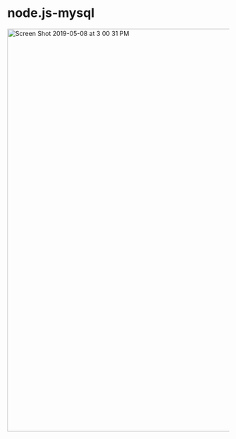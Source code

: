 # node.js-mysql

<img width="913" alt="Screen Shot 2019-05-08 at 3 00 31 PM" src="https://user-images.githubusercontent.com/43862897/57404832-90d48c00-71a2-11e9-87ea-04fe057f3cd6.png">
